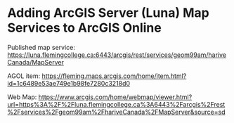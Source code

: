 # Adding ArcGIS Server (Luna) Map Services to ArcGIS Online

Published map service: https://luna.flemingcollege.ca:6443/arcgis/rest/services/geom99am/hariveCanada/MapServer

AGOL item: https://fleming.maps.arcgis.com/home/item.html?id=1c6489e53ae749e1b98fe7280c3218d0

Web Map: https://www.arcgis.com/home/webmap/viewer.html?url=https%3A%2F%2Fluna.flemingcollege.ca%3A6443%2Farcgis%2Frest%2Fservices%2Fgeom99am%2FhariveCanada%2FMapServer&source=sd
